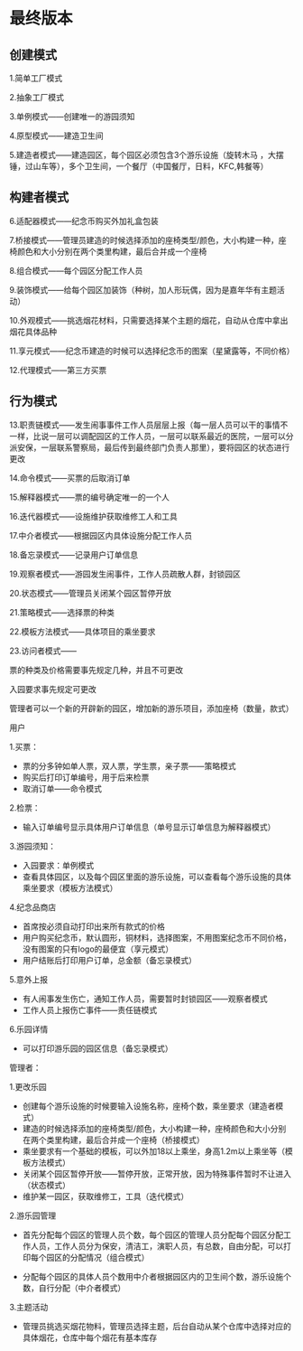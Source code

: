 # 最终版本

## 创建模式

1.简单工厂模式

2.抽象工厂模式

3.单例模式——创建唯一的游园须知

4.原型模式——建造卫生间

5.建造者模式——建造园区，每个园区必须包含3个游乐设施（旋转木马 ，大摆锤，过山车等），多个卫生间，一个餐厅（中国餐厅，日料，KFC,韩餐等）

## 构建者模式

6.适配器模式——纪念币购买外加礼盒包装

7.桥接模式——管理员建造的时候选择添加的座椅类型/颜色，大小构建一种，座椅颜色和大小分别在两个类里构建，最后合并成一个座椅

8.组合模式——每个园区分配工作人员

9.装饰模式——给每个园区加装饰（种树，加人形玩偶，因为是嘉年华有主题活动）

10.外观模式——挑选烟花材料，只需要选择某个主题的烟花，自动从仓库中拿出烟花具体品种

11.享元模式——纪念币建造的时候可以选择纪念币的图案（星黛露等，不同价格）

12.代理模式——第三方买票

## 行为模式

13.职责链模式——发生闹事事件工作人员层层上报（每一层人员可以干的事情不一样，比说一层可以调配园区的工作人员，一层可以联系最近的医院，一层可以分派安保，一层联系警察局，最后传到最终部门负责人那里），要将园区的状态进行更改

14.命令模式——买票的后取消订单

15.解释器模式——票的编号确定唯一的一个人

16.迭代器模式——设施维护获取维修工人和工具

17.中介者模式——根据园区内具体设施分配工作人员

18.备忘录模式——记录用户订单信息

19.观察者模式——游园发生闹事件，工作人员疏散人群，封锁园区

20.状态模式——管理员关闭某个园区暂停开放

21.策略模式——选择票的种类

22.模板方法模式——具体项目的乘坐要求

23.访问者模式——



票的种类及价格需要事先规定几种，并且不可更改

入园要求事先规定可更改

管理者可以一个新的开辟新的园区，增加新的游乐项目，添加座椅（数量，款式）





用户

1.买票：

* 票的分多钟如单人票，双人票，学生票，亲子票——策略模式
* 购买后打印订单编号，用于后来检票
* 取消订单——命令模式

2.检票：

* 输入订单编号显示具体用户订单信息（单号显示订单信息为解释器模式）

3.游园须知：

* 入园要求：单例模式
* 查看具体园区，以及每个园区里面的游乐设施，可以查看每个游乐设施的具体乘坐要求（模板方法模式）

4.纪念品商店

* 首席按必须自动打印出来所有款式的价格
* 用户购买纪念币，默认圆形，铜材料，选择图案，不用图案纪念币不同价格，没有图案的只有logo的最便宜（享元模式）
* 用户结账后打印用户订单，总金额（备忘录模式）

5.意外上报

* 有人闹事发生伤亡，通知工作人员，需要暂时封锁园区——观察者模式
* 工作人员上报伤亡事件——责任链模式

6.乐园详情

* 可以打印游乐园的园区信息（备忘录模式）

  

管理者：

1.更改乐园

* 创建每个游乐设施的时候要输入设施名称，座椅个数，乘坐要求（建造者模式）
* 建造的时候选择添加的座椅类型/颜色，大小构建一种，座椅颜色和大小分别在两个类里构建，最后合并成一个座椅（桥接模式）
* 乘坐要求有一个基础的模板，可以外加18以上乘坐，身高1.2m以上乘坐等（模板方法模式）
* 关闭某个园区暂停开放——暂停开放，正常开放，因为特殊事件暂时不让进入（状态模式）
* 维护某一园区，获取维修工，工具（迭代模式）

2.游乐园管理

* 首先分配每个园区的管理人员个数，每个园区的管理人员分配每个园区分配工作人员，工作人员分为保安，清洁工，演职人员，有总数，自由分配，可以打印每个园区的分配情况（组合模式）

* 分配每个园区的具体人员个数用中介者根据园区内的卫生间个数，游乐设施个数，自行分配（中介者模式）

  

3.主题活动

* 管理员挑选买烟花物料，管理员选择主题，后台自动从某个仓库中选择对应的具体烟花，仓库中每个烟花有基本库存

  

  

  
